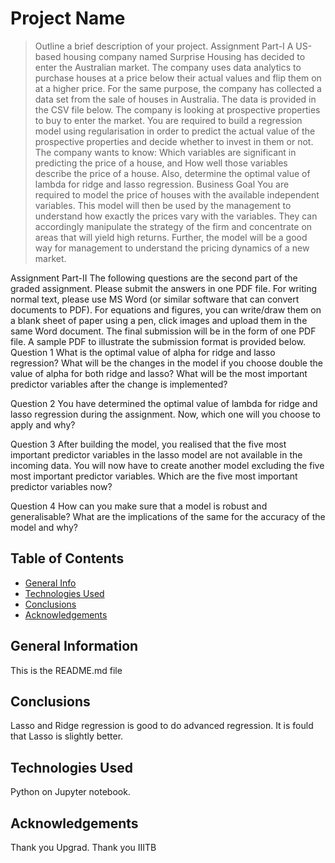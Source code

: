 # Project Name
> Outline a brief description of your project.
Assignment Part-I
A US-based housing company named Surprise Housing has decided to enter the Australian market. The company uses data analytics to purchase houses at a price below their actual values and flip them on at a higher price. For the same purpose, the company has collected a data set from the sale of houses in Australia. The data is provided in the CSV file below.
The company is looking at prospective properties to buy to enter the market. You are required to build a regression model using regularisation in order to predict the actual value of the prospective properties and decide whether to invest in them or not.
The company wants to know:
Which variables are significant in predicting the price of a house, and
How well those variables describe the price of a house.
Also, determine the optimal value of lambda for ridge and lasso regression.
Business Goal 
You are required to model the price of houses with the available independent variables. This model will then be used by the management to understand how exactly the prices vary with the variables. They can accordingly manipulate the strategy of the firm and concentrate on areas that will yield high returns. Further, the model will be a good way for management to understand the pricing dynamics of a new market.

Assignment Part-II
The following questions are the second part of the graded assignment. Please submit the answers in one PDF file. For writing normal text, please use MS Word (or similar software that can convert documents to PDF). For equations and figures, you can write/draw them on a blank sheet of paper using a pen, click images and upload them in the same Word document.
The final submission will be in the form of one PDF file. A sample PDF to illustrate the submission format is provided below. 
Question 1
What is the optimal value of alpha for ridge and lasso regression? What will be the changes in the model if you choose double the value of alpha for both ridge and lasso? What will be the most important predictor variables after the change is implemented?

Question 2
You have determined the optimal value of lambda for ridge and lasso regression during the assignment. Now, which one will you choose to apply and why?

Question 3
After building the model, you realised that the five most important predictor variables in the lasso model are not available in the incoming data. You will now have to create another model excluding the five most important predictor variables. Which are the five most important predictor variables now?

Question 4
How can you make sure that a model is robust and generalisable? What are the implications of the same for the accuracy of the model and why? 

## Table of Contents
* [General Info](#general-information)
* [Technologies Used](#technologies-used)
* [Conclusions](#conclusions)
* [Acknowledgements](#acknowledgements)


## General Information
This is the README.md file


## Conclusions
Lasso and Ridge regression is good to do advanced regression.
It is fould that Lasso is slightly better.

## Technologies Used
Python on Jupyter notebook.


## Acknowledgements
Thank you Upgrad. Thank you IIITB



